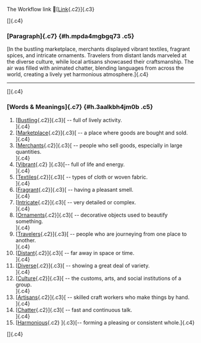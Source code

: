 The Workflow link
👏[[Link](https://www.google.com/url?q=http://www.google.com&sa=D&source=editors&ust=1758838683092672&usg=AOvVaw2s7RPhpzQIJLDTtINOPKjT){.c2}]{.c3}

[]{.c4}

### [Paragraph]{.c7} {#h.mpda4mgbgq73 .c5}

[In the bustling marketplace, merchants displayed vibrant textiles,
fragrant spices, and intricate ornaments. Travelers from distant lands
marveled at the diverse culture, while local artisans showcased their
craftsmanship. The air was filled with animated chatter, blending
languages from across the world, creating a lively yet harmonious
atmosphere.]{.c4}

------------------------------------------------------------------------

[]{.c4}

### [Words & Meanings]{.c7} {#h.3aalkbh4jm0b .c5}

1.  [[Bustling](https://www.google.com/url?q=http://www.google.com&sa=D&source=editors&ust=1758838683093958&usg=AOvVaw1I1VZqA2HckKotKMG0LPK2){.c2}]{.c3}[ --
    full of lively activity.\
    ]{.c4}
2.  [[Marketplace](https://www.google.com/url?q=http://www.google.com&sa=D&source=editors&ust=1758838683094268&usg=AOvVaw2DZZpt3wqLBz54EcpXzbpE){.c2}]{.c3}[ --
    a place where goods are bought and sold.\
    ]{.c4}
3.  [[Merchants](https://www.google.com/url?q=http://www.google.com&sa=D&source=editors&ust=1758838683094527&usg=AOvVaw2viErlvpw9Wcd4wafrcbk5){.c2}]{.c3}[ --
    people who sell goods, especially in large quantities.\
    ]{.c4}
4.  [[Vibrant](https://www.google.com/url?q=http://www.google.com&sa=D&source=editors&ust=1758838683094782&usg=AOvVaw0X8hCkg4krmFTkIqsu0X_X){.c2}
    ]{.c3}[-- full of life and energy.\
    ]{.c4}
5.  [[Textiles](https://www.google.com/url?q=http://www.google.com&sa=D&source=editors&ust=1758838683094988&usg=AOvVaw2jv6sSpw0ZthAQ2D9Rzs-I){.c2}]{.c3}[ --
    types of cloth or woven fabric.\
    ]{.c4}
6.  [[Fragrant](https://www.google.com/url?q=http://www.google.com&sa=D&source=editors&ust=1758838683095199&usg=AOvVaw1d94MuT24WCdOZUxuGE26b){.c2}]{.c3}[ --
    having a pleasant smell.\
    ]{.c4}
7.  [[Intricate](https://www.google.com/url?q=http://www.google.com&sa=D&source=editors&ust=1758838683095400&usg=AOvVaw3uPWf8l4BXJv6DBKiMIjk5){.c2}]{.c3}[ --
    very detailed or complex.\
    ]{.c4}
8.  [[Ornaments](https://www.google.com/url?q=http://www.google.com&sa=D&source=editors&ust=1758838683095606&usg=AOvVaw2HYO2bG-Q2TdhwIOMc7fSG){.c2}]{.c3}[ --
    decorative objects used to beautify something.\
    ]{.c4}
9.  [[Travelers](https://www.google.com/url?q=http://www.google.com&sa=D&source=editors&ust=1758838683095835&usg=AOvVaw2AdaIAZnxVsJehiRCf0i5_){.c2}]{.c3}[ --
    people who are journeying from one place to another.\
    ]{.c4}
10. [[Distant](https://www.google.com/url?q=http://www.google.com&sa=D&source=editors&ust=1758838683096071&usg=AOvVaw3i7wlWyt-d-rd6F4oWGM43){.c2}]{.c3}[ --
    far away in space or time.\
    ]{.c4}
11. [[Diverse](https://www.google.com/url?q=http://www.google.com&sa=D&source=editors&ust=1758838683096281&usg=AOvVaw2WVDbRnJeEiYb67GrASWtg){.c2}]{.c3}[ --
    showing a great deal of variety.\
    ]{.c4}
12. [[Culture](https://www.google.com/url?q=http://www.google.com&sa=D&source=editors&ust=1758838683096505&usg=AOvVaw2u4RufZhJZ2UUVbi9aSSLr){.c2}]{.c3}[ --
    the customs, arts, and social institutions of a group.\
    ]{.c4}
13. [[Artisans](https://www.google.com/url?q=http://www.google.com&sa=D&source=editors&ust=1758838683096758&usg=AOvVaw1D2wj7rbToX7YkGYYzrIan){.c2}]{.c3}[ --
    skilled craft workers who make things by hand.\
    ]{.c4}
14. [[Chatter](https://www.google.com/url?q=http://www.google.com&sa=D&source=editors&ust=1758838683096994&usg=AOvVaw1kvjuQpyslVL0N2WM6hhxc){.c2}]{.c3}[ --
    fast and continuous talk.\
    ]{.c4}
15. [[Harmonious](https://www.google.com/url?q=http://www.google.com&sa=D&source=editors&ust=1758838683097201&usg=AOvVaw3RhA2Ge-3Cw2RchgMSzR6w){.c2}
    ]{.c3}[-- forming a pleasing or consistent whole.]{.c4}

[]{.c4}
